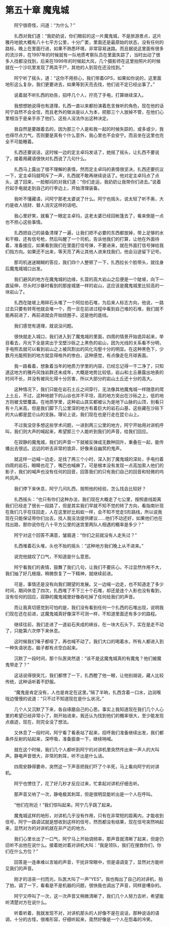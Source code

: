 # 第五十章 魔鬼城


　　阿宁很奇怪，问道：“为什么？”

　　扎西对我们道：“我奶奶说，你们眼前的这一片魔鬼城，不是旅游景点，这片雅丹地貌大概有八十七平方公里，十分广袤，里面还是最原始的状态，没有任何的路标，晚上在里面行进，如果不熟悉环境，非常容易迷路。而且据说这里面有很多的流沙井，在1997年的时候就有一队地质考察队员在里面失踪了，当时出动了很多人找都没找到，后来在1999年的时候起大风，几个摄影师在这里拍照片的时候就在一个沙坑里发现了两具干尸，其他的人到现在还没找到。”

　　阿宁听了摇头，道：“这你不用担心，我们带着GPS，如果如你说的，这里面地形这么复杂，我们更要进去，如果等到天亮去找，他们说不定已经出事了。”

　　说着就不听扎西的劝告，招呼几个人，拧亮了手电，打算继续深入。

　　我想想她说得也有道理，扎西一直以来都扮演着危言耸听的角色，现在他的话阿宁自然不会全信，而且老外的做派是以人为本，把那三个人放掉不管，在他们心里相当于是亲手杀了他们，这些人没法作出这种决定。

　　我自然是要跟着去的，因为那三个人是和我一起的时候失踪的，或多或少，我也得尽点力气，否则要是真有个什么意外，我心里也不会安宁。而且坐在这里也完全不可能睡着。

　　扎西还要说话，这时候一边的定主卓玛发话了，她摇了摇头，让扎西不要说了，接着用藏语很快对扎西说了几句什么。

　　扎西马上露出了很不理解的表情，然而定主卓玛的表情很坚决，扎西还要抗议一下，定主卓玛就呵斥了一声，扎西就不敢再继续说话了。他对定主卓玛点了点头，退了回来，一脸郁闷的对我们道：“你们走运，我奶奶让我带你们进去。”说着拧起手电就走到自己的行李边上，开始清理装备。

　　我听不懂藏语，问阿宁那老太婆说了什么。阿宁也摇头，说太轻了听不奥，大约是收人钱财、替人消灾这样的话吧。

　　我心里好笑，就看了一眼定主卓玛，这老太婆已经回帐篷去了，看来倒是一点也不担心这些事情。

　　扎西把自己的装备清理了一遍，让我们把不必要的东西都放掉，带上足够的水和干粮，还有信号枪，然后叫醒了一个司机，告诉他我们的打算，让他在外面待着，准备接应，如果看到我们在里面打信号弹，不要进来，就在外面打信号弹给我们指方向。如果还不出来，等天亮了再让其他人进来找我们，他会沿途留下记号。

　　那司机迷迷糊糊的答应，我们四个人整顿了一下，扎西拉长个脸带头，就往身后魔鬼城城口出发。

　　我们避风的地方在魔鬼城的边缘，扎营的高大岩山之后便是一个陡坡，向下一直延伸，尽头时沙暴时看到的那座城堡一样的岩山，这应该是魔鬼城里比较高的一块岩山了。

　　扎西在陡坡上用碎石头堆了一个阿拉伯石堆，为后来人标志方向，他说，一路过去只要有转弯他就会堆一个，而一旦在前进过程中看到自己堆的石堆，我们就不能再前进了，再前进就会开始绕圈子。这是他的底线。

　　我们感觉有道理，就说没问题。

　　很快就走入城口，我们进入到了魔鬼城的里面，四周的情景开始诡异起来，举目看去，月光下全是突出于戈壁沙砾之上黑色的岩山，因为光线的关系看不分明，手电照去就可以看到岩山之上被风割出的风化沟壑十分的明显。在这种黑色下，少数月光能照到的地方就显得格外的惨白，这种感觉，有点像走在月球表面。

　　我一路看着，想象着当年的地质力学里的内容，已经忘记得一干二净了，只知道这地方的雅丹风蚀岩群还未成年，大概是地势比较低，岩山和土丘暴露出地表的时间不长，并没有被风化得十分厉害，所以大部分的岩山土丘还十分的高大。

　　这种情况下，我们只能在岩石土丘之间穿行，无法像其他魔鬼城一样随意的爬上土丘，不过，这种地貌下的山谷也并不平坦，高的地方突出在沙砾之上，低的地方则被戈壁覆盖。在地质学里，这种岩山其实都被认为是地下山脉的山顶，别看只有十几米高，但是我们脚下几公里深的地方有着巨大的岩石山基，这些藏在沙砾下的大山都是昆仑山的支脉。理论上说，我们现在也是行走在昆仑山上。

　　不过我没空多想这些学术问题，一进到两三公里的地方，阿宁开始用对讲机呼叫，我们则大声的喊起来，希望那三个人能听到我们的声音，给我们回应。

　　在寂静的魔鬼城，我们的声音一下就被反弹成无数种回升，重叠在一起，能传播出去很远。远远的听去非常的诡异，好像来自幽冥的鬼声。

　　就这样一边喊一边走，足找了两三个小时，深入到了魔鬼城的深处，手电扫着四周的岩石，眼睛也花了，嘴巴也喊麻了。可是根本没有发现一点高加索人他们的影子，我们的喊声也没有任何的回音，回答我们的只有我们自己的回音和轻微的呜吟风声。

　　我们停下来休息，阿宁几问扎西，按照他的经验，怎么找会比较好？

　　扎西摇头：“也只有你们这种办法，我们现在大概走了七公里，按照直线距离我们已经走了很长一段路了，但是其实我们早就不知不觉的转了方向，看指南针现在我们几乎在往回走，人在这里好比蚂蚁一样，会不知不觉走S形路线，所以说我现在只能保证带你们出去，找人我没法提供建议……他们不动还好，如果他们也在找出路，那你说你在八十平方公里的迷宫里两队人相遇的概率是多少？”

　　阿宁对这个回答不满意，皱眉道：“你们之前就没有人走失过？”

　　扎西堆着石头堆，头也不抬的摇头：“这种地方我们晚上从不进来。”

　　说完他就叹了口气，不知道是什么意思。

　　阿宁看我们的表情，鼓舞了我们几句，让我们不要灰心。不过显然作用不大，我们抽了好几根烟，稍微恢复了一下精神，就继续前进。

　　可是，事情还是没有向我们期望的发展。又一边喊一边走，也不知道走了多少时间，期间休息了四次，扎西堆了不下三十个石堆，却还是连个人影也没有看到，没有任何的回应，寂静的魔鬼城里好像吞吃掉了任何给我们的声音。

　　而让我真切感觉到可怕的是，我们没有看到任何一个扎西的石堆出现，说明我们现在还在前进，这魔鬼城真好像深不可测一样，不知道里面还有多少的路程。

　　继续往前，我们走进了一道岩石夹成的峡谷，在一块大石头下，实在是走不动了，只能第六次停下来休息。

　　这时候我们嗓子都哑了，再也喊不动了。我们大口的喝着水，所有人都进入到一种失语状态，脑子都有点空白起来。

　　沉默了一段时间，那个队医突然道：“该不是这魔鬼城真的有魔鬼？他们被魔鬼带走了？”

　　这话说得很突兀，我们都愣了一下，扎西瞪了他一眼，让他别胡说，藏人比较传统，这种话听着不舒服。

　　“魔鬼是肯定没有，人也是肯定在这里。”隔了半晌，扎西含着一口水，边润喉咙边慢慢的说道：“只不过不知道现在是什么状况。”

　　几个人又沉默了下来，各自琢磨自己的心思。事实上我知道现在我们几个人心里的希望已经非常小了，刚开始进来，我还认为找到他们的概率很大，至少能发现点痕迹，现在，则完全没了想法。

　　又休息了一段时间，阿宁看了看表站了起来，招呼我们准备继续出发，我们都条件反射的站起来，深呼吸，准备振奋一下，继续呐喊。

　　就在这个时候，我们几个人都听到阿宁的对讲机里突然传出来一声人的大叫声。静电声音很大，非常的刺耳，听不出是什么话。

　　四周安静得要命，突然这一下声音把我们吓了个半死，马上看向阿宁的对讲机。

　　阿宁也愣住了，花了好几秒才反应过来，忙拿起对讲机仔细去听。

　　那声音又响了一次，静电极其刺耳，但是很明显能听出是一个人在呼叫。

　　“他们在附近！”我们惊叫起来。阿宁几乎跳了起来。

　　魔鬼城这样的地形，对讲机几乎没有作用，只有在非常短的距离内，才能收到信号。阿宁一路调试就是想收到这样的信号，然而都没有结果，现在信号突然响起来，显然对方的对讲机就在非产近的地方。

　　我们心里长出了一口气，阿宁马上开始调频率，那声音就清晰了起来，但是仍旧听不出他在说什么。接着她对着对讲机大叫：“我是领队，我们在搜救你们，你们在什么方位？”

　　回答是一连串难以言喻的声音，干扰非常眼中，但是语调变了，显然对方能听见我们的声音。

　　刚才的沮丧一扫而光，队医大叫了一声“YES”。我也掏出了自己的对讲机，拍了拍，调了一下，看看是不是机器的问题，很快我也调出了声音，同样是嘈杂的。

　　阿宁又呼叫了一次，这一次声音又稍微清晰了，我们几个人努力去听，希望能听清楚对方在说什么。

　　听着听着，我就发现不对，对讲机那头的人好像不是在说话，那种说话的语调，十分的古怪，很难形容，仔细听起来，竟然好像是一个人在怨毒的冷笑。


